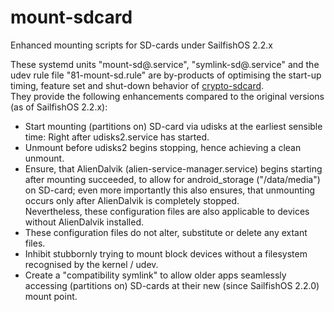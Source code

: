 # mount-sdcard
Enhanced mounting scripts for SD-cards under SailfishOS 2.2.x

These systemd units "mount-sd@.service", "symlink-sd@.service" and the udev rule file "81-mount-sd.rule" are by-products of optimising the start-up timing, feature set and shut-down behavior of [crypto-sdcard](https://github.com/Olf0/crypto-sdcard).<br />
They provide the following enhancements compared to the original versions (as of SailfishOS 2.2.x):
* Start mounting (partitions on) SD-card via udisks at the earliest sensible time: Right after udisks2.service has started.
* Unmount before udisks2 begins stopping, hence achieving a clean unmount.
* Ensure, that AlienDalvik (alien-service-manager.service) begins starting after mounting succeeded, to allow for android_storage ("/data/media") on SD-card; even more importantly this also ensures, that unmounting occurs only after AlienDalvik is completely stopped.<br />
Nevertheless, these configuration files are also applicable to devices without AlienDalvik installed.
* These configuration files do not alter, substitute or delete any extant files.
* Inhibit stubbornly trying to mount block devices without a filesystem recognised by the kernel / udev.
* Create a "compatibility symlink" to allow older apps seamlessly accessing (partitions on) SD-cards at their new (since SailfishOS 2.2.0) mount point.
